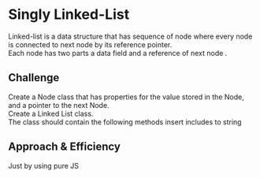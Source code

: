 # Singly Linked-List  
<!-- Description of the challenge -->  
 Linked-list is a data structure that has sequence of node where every node is connected to next node by its reference pointer.  
 Each node has two parts a data field and a reference of next node .

## Challenge
<!-- Description of the challenge -->
Create a Node class that has properties for the value stored in the Node, and a pointer to the next Node.  
Create a Linked List class.  
The class should contain the following methods insert includes to string

## Approach & Efficiency
<!-- What approach did you take? Discuss Why. What is the Big O space/time for this approach? -->  
Just by using pure JS
